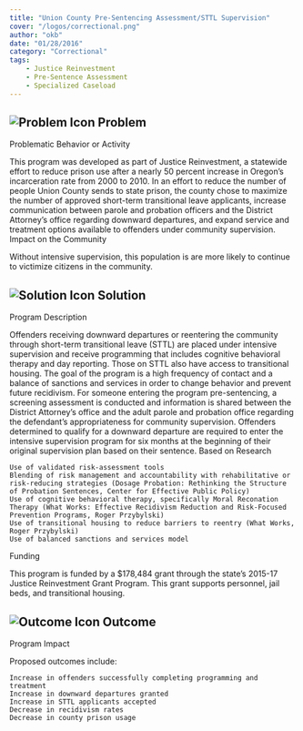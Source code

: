 ```yaml
---
title: "Union County Pre-Sentencing Assessment/STTL Supervision"
cover: "/logos/correctional.png"
author: "okb"
date: "01/28/2016"
category: "Correctional"
tags:
    - Justice Reinvestment
    - Pre-Sentence Assessment
    - Specialized Caseload
---
```


## ![Problem Icon](https://github.com/google/material-design-icons/raw/master/alert/1x_web/ic_error_outline_black_48dp.png "Problem") Problem

Problematic Behavior or Activity

This program was developed as part of Justice Reinvestment, a statewide effort to reduce prison use after a nearly 50 percent increase in Oregon’s incarceration rate from 2000 to 2010. In an effort to reduce the number of people Union County sends to state prison, the county chose to maximize the number of approved short-term transitional leave applicants, increase communication between parole and probation officers and the District Attorney’s office regarding downward departures, and expand service and treatment options available to offenders under community supervision.
Impact on the Community

Without intensive supervision, this population is are more likely to continue to victimize citizens in the community.

## ![Solution Icon](https://github.com/google/material-design-icons/raw/master/action/1x_web/ic_lightbulb_outline_black_48dp.png "Solution") Solution

Program Description

Offenders receiving downward departures or reentering the community through short-term transitional leave (STTL) are placed under intensive supervision and receive programming that includes cognitive behavioral therapy and day reporting. Those on STTL also have access to transitional housing. The goal of the program is a high frequency of contact and a balance of sanctions and services in order to change behavior and prevent future recidivism.
For someone entering the program pre-sentencing, a screening assessment is conducted and information is shared between the District Attorney’s office and the adult parole and probation office regarding the defendant’s appropriateness for community supervision. Offenders determined to qualify for a downward departure are required to enter the intensive supervision program for six months at the beginning of their original supervision plan based on their sentence.
Based on Research

    Use of validated risk-assessment tools
    Blending of risk management and accountability with rehabilitative or risk-reducing strategies (Dosage Probation: Rethinking the Structure of Probation Sentences, Center for Effective Public Policy)
    Use of cognitive behavioral therapy, specifically Moral Reconation Therapy (What Works: Effective Recidivism Reduction and Risk-Focused Prevention Programs, Roger Przybylski)
    Use of transitional housing to reduce barriers to reentry (What Works, Roger Przybylski)
    Use of balanced sanctions and services model

Funding

This program is funded by a $178,484 grant through the state’s 2015-17 Justice Reinvestment Grant Program. This grant supports personnel, jail beds, and transitional housing.

## ![Outcome Icon](https://github.com/google/material-design-icons/raw/master/action/1x_web/ic_view_list_black_48dp.png "Outcome") Outcome

Program Impact

Proposed outcomes include:

    Increase in offenders successfully completing programming and treatment
    Increase in downward departures granted
    Increase in STTL applicants accepted
    Decrease in recidivism rates
    Decrease in county prison usage
